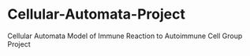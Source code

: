 # Cellular-Automata-Project
Cellular Automata Model of Immune Reaction to Autoimmune Cell Group Project

